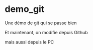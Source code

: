 # demo_git
Une démo de git qui se passe bien 

Et maintenant, on modifie depuis Github

mais aussi depuis le PC
